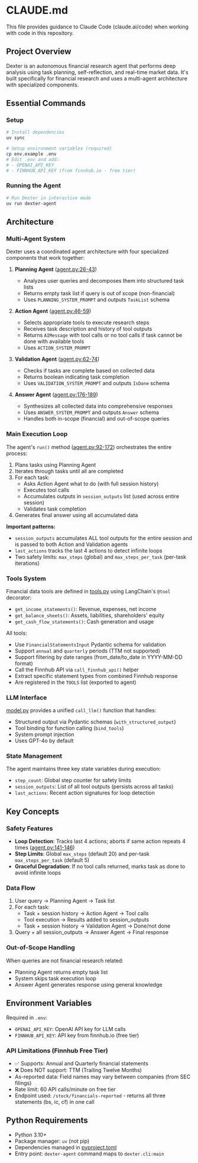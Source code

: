 # CLAUDE.md

This file provides guidance to Claude Code (claude.ai/code) when working with code in this repository.

## Project Overview

Dexter is an autonomous financial research agent that performs deep analysis using task planning, self-reflection, and real-time market data. It's built specifically for financial research and uses a multi-agent architecture with specialized components.

## Essential Commands

### Setup
```bash
# Install dependencies
uv sync

# Setup environment variables (required)
cp env.example .env
# Edit .env and add:
# - OPENAI_API_KEY
# - FINNHUB_API_KEY (from finnhub.io - free tier)
```

### Running the Agent
```bash
# Run Dexter in interactive mode
uv run dexter-agent
```

## Architecture

### Multi-Agent System
Dexter uses a coordinated agent architecture with four specialized components that work together:

1. **Planning Agent** ([agent.py:26-43](src/dexter/agent.py#L26-L43))
   - Analyzes user queries and decomposes them into structured task lists
   - Returns empty task list if query is out of scope (non-financial)
   - Uses `PLANNING_SYSTEM_PROMPT` and outputs `TaskList` schema

2. **Action Agent** ([agent.py:46-59](src/dexter/agent.py#L46-L59))
   - Selects appropriate tools to execute research steps
   - Receives task description and history of tool outputs
   - Returns `AIMessage` with tool calls or no tool calls if task cannot be done with available tools
   - Uses `ACTION_SYSTEM_PROMPT`

3. **Validation Agent** ([agent.py:62-74](src/dexter/agent.py#L62-L74))
   - Checks if tasks are complete based on collected data
   - Returns boolean indicating task completion
   - Uses `VALIDATION_SYSTEM_PROMPT` and outputs `IsDone` schema

4. **Answer Agent** ([agent.py:176-189](src/dexter/agent.py#L176-L189))
   - Synthesizes all collected data into comprehensive responses
   - Uses `ANSWER_SYSTEM_PROMPT` and outputs `Answer` schema
   - Handles both in-scope (financial) and out-of-scope queries

### Main Execution Loop
The agent's `run()` method ([agent.py:92-172](src/dexter/agent.py#L92-L172)) orchestrates the entire process:

1. Plans tasks using Planning Agent
2. Iterates through tasks until all are completed
3. For each task:
   - Asks Action Agent what to do (with full session history)
   - Executes tool calls
   - Accumulates outputs in `session_outputs` list (used across entire session)
   - Validates task completion
4. Generates final answer using all accumulated data

**Important patterns:**
- `session_outputs` accumulates ALL tool outputs for the entire session and is passed to both Action and Validation agents
- `last_actions` tracks the last 4 actions to detect infinite loops
- Two safety limits: `max_steps` (global) and `max_steps_per_task` (per-task iterations)

### Tools System
Financial data tools are defined in [tools.py](src/dexter/tools.py) using LangChain's `@tool` decorator:

- `get_income_statements()`: Revenue, expenses, net income
- `get_balance_sheets()`: Assets, liabilities, shareholders' equity
- `get_cash_flow_statements()`: Cash generation and usage

All tools:
- Use `FinancialStatementsInput` Pydantic schema for validation
- Support `annual` and `quarterly` periods (TTM not supported)
- Support filtering by date ranges (from_date/to_date in YYYY-MM-DD format)
- Call the Finnhub API via `call_finnhub_api()` helper
- Extract specific statement types from combined Finnhub response
- Are registered in the `TOOLS` list (exported to agent)

### LLM Interface
[model.py](src/dexter/model.py) provides a unified `call_llm()` function that handles:
- Structured output via Pydantic schemas (`with_structured_output`)
- Tool binding for function calling (`bind_tools`)
- System prompt injection
- Uses GPT-4o by default

### State Management
The agent maintains three key state variables during execution:
- `step_count`: Global step counter for safety limits
- `session_outputs`: List of all tool outputs (persists across all tasks)
- `last_actions`: Recent action signatures for loop detection

## Key Concepts

### Safety Features
- **Loop Detection**: Tracks last 4 actions; aborts if same action repeats 4 times ([agent.py:141-146](src/dexter/agent.py#L141-L146))
- **Step Limits**: Global `max_steps` (default 20) and per-task `max_steps_per_task` (default 5)
- **Graceful Degradation**: If no tool calls returned, marks task as done to avoid infinite loops

### Data Flow
1. User query → Planning Agent → Task list
2. For each task:
   - Task + session history → Action Agent → Tool calls
   - Tool execution → Results added to session_outputs
   - Task + session history → Validation Agent → Done/not done
3. Query + all session_outputs → Answer Agent → Final response

### Out-of-Scope Handling
When queries are not financial research related:
- Planning Agent returns empty task list
- System skips task execution loop
- Answer Agent generates response using general knowledge

## Environment Variables

Required in `.env`:
- `OPENAI_API_KEY`: OpenAI API key for LLM calls
- `FINNHUB_API_KEY`: API key from finnhub.io (free tier)

### API Limitations (Finnhub Free Tier)
- ✅ Supports: Annual and Quarterly financial statements
- ❌ Does NOT support: TTM (Trailing Twelve Months)
- As-reported data: Field names may vary between companies (from SEC filings)
- Rate limit: 60 API calls/minute on free tier
- Endpoint used: `/stock/financials-reported` - returns all three statements (bs, ic, cf) in one call

## Python Requirements

- Python 3.10+
- Package manager: `uv` (not pip)
- Dependencies managed in [pyproject.toml](pyproject.toml)
- Entry point: `dexter-agent` command maps to `dexter.cli:main`
